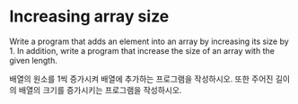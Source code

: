 # Increasing array size

Write a program that adds an element into an array by increasing its size by 1. In addition, write a program that increase the size of an array with the given length.

배열의 원소를 1씩 증가시켜 배열에 추가하는 프로그램을 작성하시오. 또한 주어진 길이의 배열의 크기를 증가시키는 프로그램을 작성하시오.

